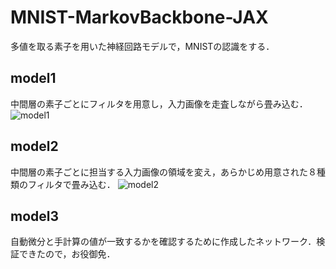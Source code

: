 # MNIST-MarkovBackbone-JAX
多値を取る素子を用いた神経回路モデルで，MNISTの認識をする．

## model1
中間層の素子ごとにフィルタを用意し，入力画像を走査しながら畳み込む．
![model1](https://github.com/hmsket/MNIST-MarkovBackbone-JAX/assets/74644437/42e7e096-6475-4a78-95b1-6d235420a8f2)

## model2
中間層の素子ごとに担当する入力画像の領域を変え，あらかじめ用意された８種類のフィルタで畳み込む．
![model2](https://github.com/hmsket/MNIST-MarkovBackbone-JAX/assets/74644437/afc2f6c5-6ff4-42bd-bcd8-6e6f3f1ddf56)

## model3
自動微分と手計算の値が一致するかを確認するために作成したネットワーク．検証できたので，お役御免．